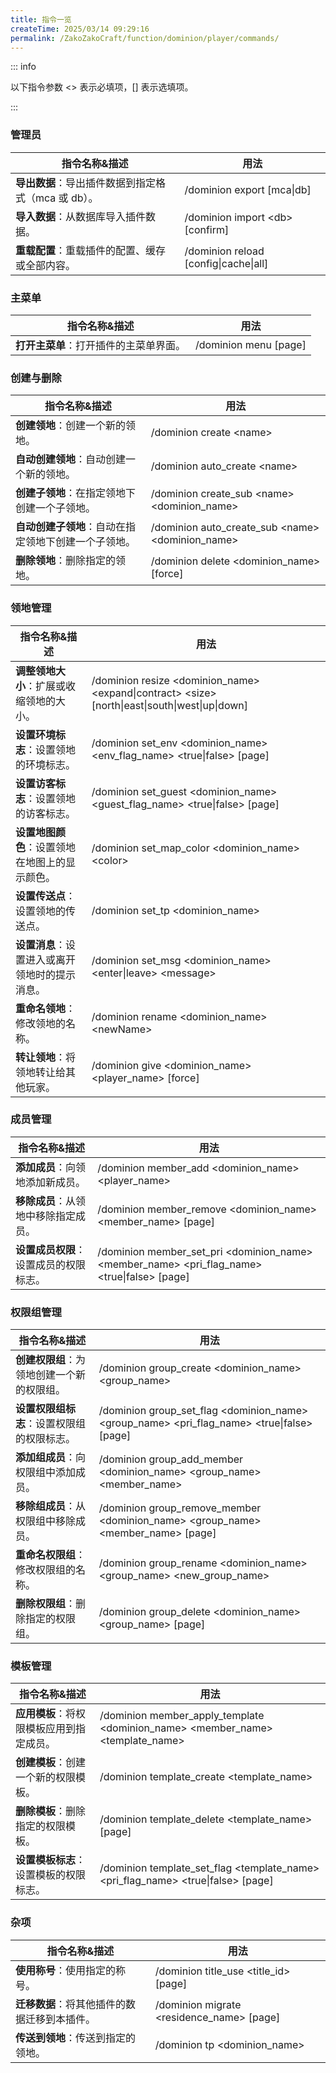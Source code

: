 ```yaml
---
title: 指令一览
createTime: 2025/03/14 09:29:16
permalink: /ZakoZakoCraft/function/dominion/player/commands/
---
```


::: info

以下指令参数 \<> 表示必填项，[] 表示选填项。

:::

### 管理员

| **指令名称&描述**                     | **用法**                                |
|---------------------------------|---------------------------------------|
| **导出数据**：导出插件数据到指定格式（mca 或 db）。 | /dominion export [mca\|db]            |
| **导入数据**：从数据库导入插件数据。            | /dominion import \<db> [confirm]      |
| **重载配置**：重载插件的配置、缓存或全部内容。       | /dominion reload [config\|cache\|all] |

### 主菜单

| **指令名称&描述**           | **用法**                |
|-----------------------|-----------------------|
| **打开主菜单**：打开插件的主菜单界面。 | /dominion menu [page] |

### 创建与删除

| **指令名称&描述**                  | **用法**                                             |
|------------------------------|----------------------------------------------------|
| **创建领地**：创建一个新的领地。           | /dominion create \<name>                           |
| **自动创建领地**：自动创建一个新的领地。       | /dominion auto_create \<name>                      |
| **创建子领地**：在指定领地下创建一个子领地。     | /dominion create_sub \<name> \<dominion_name>      |
| **自动创建子领地**：自动在指定领地下创建一个子领地。 | /dominion auto_create_sub \<name> \<dominion_name> |
| **删除领地**：删除指定的领地。            | /dominion delete \<dominion_name> [force]          |

### 领地管理

| **指令名称&描述**               | **用法**                                                                                             |
|---------------------------|----------------------------------------------------------------------------------------------------|
| **调整领地大小**：扩展或收缩领地的大小。    | /dominion resize \<dominion_name> \<expand\|contract> \<size> [north\|east\|south\|west\|up\|down] |
| **设置环境标志**：设置领地的环境标志。     | /dominion set_env \<dominion_name> \<env_flag_name> \<true\|false> [page]                          |
| **设置访客标志**：设置领地的访客标志。     | /dominion set_guest \<dominion_name> \<guest_flag_name> \<true\|false> [page]                      |
| **设置地图颜色**：设置领地在地图上的显示颜色。 | /dominion set_map_color \<dominion_name> \<color>                                                  |
| **设置传送点**：设置领地的传送点。       | /dominion set_tp \<dominion_name>                                                                  |
| **设置消息**：设置进入或离开领地时的提示消息。 | /dominion set_msg \<dominion_name> \<enter\|leave> \<message>                                      |
| **重命名领地**：修改领地的名称。        | /dominion rename \<dominion_name> \<newName>                                                       |
| **转让领地**：将领地转让给其他玩家。      | /dominion give \<dominion_name> \<player_name> [force]                                             |

### 成员管理

| **指令名称&描述**           | **用法**                                                                                          |
|-----------------------|-------------------------------------------------------------------------------------------------|
| **添加成员**：向领地添加新成员。    | /dominion member_add \<dominion_name> \<player_name>                                            |
| **移除成员**：从领地中移除指定成员。  | /dominion member_remove \<dominion_name> \<member_name> [page]                                  |
| **设置成员权限**：设置成员的权限标志。 | /dominion member_set_pri \<dominion_name> \<member_name> \<pri_flag_name> \<true\|false> [page] |

### 权限组管理

| **指令名称&描述**             | **用法**                                                                                         |
|-------------------------|------------------------------------------------------------------------------------------------|
| **创建权限组**：为领地创建一个新的权限组。 | /dominion group_create \<dominion_name> \<group_name>                                          |
| **设置权限组标志**：设置权限组的权限标志。 | /dominion group_set_flag \<dominion_name> \<group_name> \<pri_flag_name> \<true\|false> [page] |
| **添加组成员**：向权限组中添加成员。    | /dominion group_add_member \<dominion_name> \<group_name> \<member_name>                       |
| **移除组成员**：从权限组中移除成员。    | /dominion group_remove_member \<dominion_name> \<group_name> \<member_name> [page]             |
| **重命名权限组**：修改权限组的名称。    | /dominion group_rename \<dominion_name> \<group_name> \<new_group_name>                        |
| **删除权限组**：删除指定的权限组。     | /dominion group_delete \<dominion_name> \<group_name> [page]                                   |

### 模板管理

| **指令名称&描述**            | **用法**                                                                              |
|------------------------|-------------------------------------------------------------------------------------|
| **应用模板**：将权限模板应用到指定成员。 | /dominion member_apply_template \<dominion_name> \<member_name> \<template_name>    |
| **创建模板**：创建一个新的权限模板。   | /dominion template_create \<template_name>                                          |
| **删除模板**：删除指定的权限模板。    | /dominion template_delete \<template_name> [page]                                   |
| **设置模板标志**：设置模板的权限标志。  | /dominion template_set_flag \<template_name> \<pri_flag_name> \<true\|false> [page] |

### 杂项

| **指令名称&描述**              | **用法**                                     |
|--------------------------|--------------------------------------------|
| **使用称号**：使用指定的称号。        | /dominion title_use \<title_id> [page]     |
| **迁移数据**：将其他插件的数据迁移到本插件。 | /dominion migrate \<residence_name> [page] |
| **传送到领地**：传送到指定的领地。      | /dominion tp \<dominion_name>              |